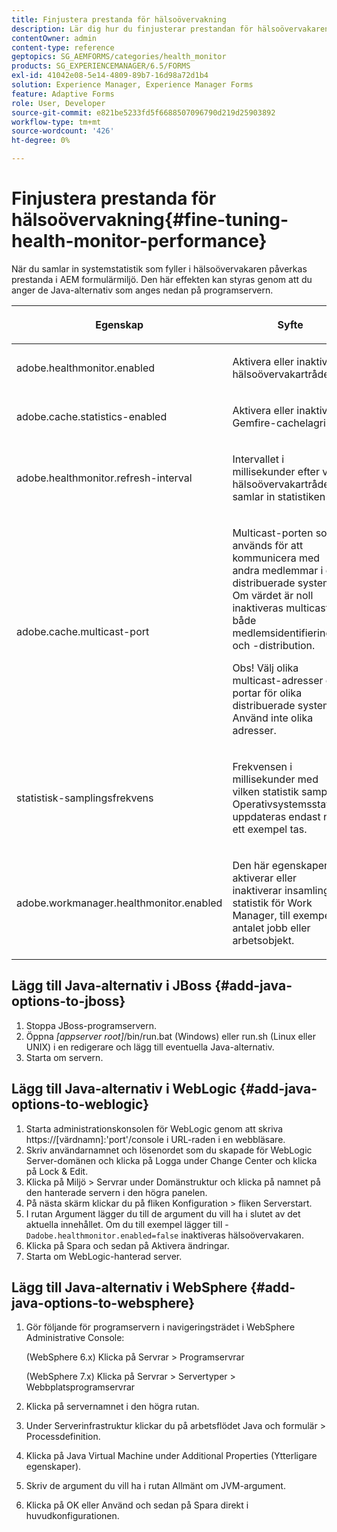 ```yaml
---
title: Finjustera prestanda för hälsoövervakning
description: Lär dig hur du finjusterar prestandan för hälsoövervakaren. Styr systemstatistiken som påverkar formulärmiljöns prestanda med JAVA-inställningsalternativet.
contentOwner: admin
content-type: reference
geptopics: SG_AEMFORMS/categories/health_monitor
products: SG_EXPERIENCEMANAGER/6.5/FORMS
exl-id: 41042e08-5e14-4809-89b7-16d98a72d1b4
solution: Experience Manager, Experience Manager Forms
feature: Adaptive Forms
role: User, Developer
source-git-commit: e821be5233fd5f6688507096790d219d25903892
workflow-type: tm+mt
source-wordcount: '426'
ht-degree: 0%

---
```


# Finjustera prestanda för hälsoövervakning{#fine-tuning-health-monitor-performance}

När du samlar in systemstatistik som fyller i hälsoövervakaren påverkas prestanda i AEM formulärmiljö. Den här effekten kan styras genom att du anger de Java-alternativ som anges nedan på programservern.

<table>
 <thead>
  <tr>
   <th><p>Egenskap</p></th>
   <th><p>Syfte</p></th>
   <th><p>Standardvärde</p></th>
  </tr>
 </thead>
 <tbody>
  <tr>
   <td><p>adobe.healthmonitor.enabled</p></td>
   <td><p>Aktivera eller inaktivera hälsoövervakartråden</p></td>
   <td><p>true</p></td>
  </tr>
  <tr>
   <td><p>adobe.cache.statistics-enabled</p></td>
   <td><p>Aktivera eller inaktivera Gemfire-cachelagring</p></td>
   <td><p>true</p></td>
  </tr>
  <tr>
   <td><p>adobe.healthmonitor.refresh-interval</p></td>
   <td><p>Intervallet i millisekunder efter vilket hälsoövervakartråden samlar in statistiken</p></td>
   <td><p>10 minuter (600 000 millisekunder)</p></td>
  </tr>
  <tr>
   <td><p>adobe.cache.multicast-port</p></td>
   <td><p>Multicast-porten som används för att kommunicera med andra medlemmar i det distribuerade systemet. Om värdet är noll inaktiveras multicast för både medlemsidentifiering och -distribution. </p><p>Obs! Välj olika multicast-adresser och portar för olika distribuerade system. Använd inte olika adresser.</p></td>
   <td><p>Inget standardvärde. Giltiga värden är från 0 till 65535.</p></td>
  </tr>
  <tr>
   <td><p>statistisk-samplingsfrekvens</p></td>
   <td><p>Frekvensen i millisekunder med vilken statistik samplas. Operativsystemsstatistik uppdateras endast när ett exempel tas.</p></td>
   <td><p>600000</p></td>
  </tr>
  <tr>
   <td><p>adobe.workmanager.healthmonitor.enabled</p></td>
   <td><p>Den här egenskapen aktiverar eller inaktiverar insamling av statistik för Work Manager, till exempel antalet jobb eller arbetsobjekt.</p></td>
   <td><p>true</p></td>
  </tr>
 </tbody>
</table>

## Lägg till Java-alternativ i JBoss {#add-java-options-to-jboss}

1. Stoppa JBoss-programservern.
1. Öppna *[appserver root]*/bin/run.bat (Windows) eller run.sh (Linux eller UNIX) i en redigerare och lägg till eventuella Java-alternativ.
1. Starta om servern.

## Lägg till Java-alternativ i WebLogic {#add-java-options-to-weblogic}

1. Starta administrationskonsolen för WebLogic genom att skriva https://[värdnamn]:&#39;port&#39;/console i URL-raden i en webbläsare.
1. Skriv användarnamnet och lösenordet som du skapade för WebLogic Server-domänen och klicka på Logga under Change Center och klicka på Lock &amp; Edit.
1. Klicka på Miljö > Servrar under Domänstruktur och klicka på namnet på den hanterade servern i den högra panelen.
1. På nästa skärm klickar du på fliken Konfiguration > fliken Serverstart.
1. I rutan Argument lägger du till de argument du vill ha i slutet av det aktuella innehållet. Om du till exempel lägger till - `Dadobe.healthmonitor.enabled=false` inaktiveras hälsoövervakaren.
1. Klicka på Spara och sedan på Aktivera ändringar.
1. Starta om WebLogic-hanterad server.

## Lägg till Java-alternativ i WebSphere {#add-java-options-to-websphere}

1. Gör följande för programservern i navigeringsträdet i WebSphere Administrative Console:

   (WebSphere 6.x) Klicka på Servrar > Programservrar

   (WebSphere 7.x) Klicka på Servrar > Servertyper > Webbplatsprogramservrar

1. Klicka på servernamnet i den högra rutan.
1. Under Serverinfrastruktur klickar du på arbetsflödet Java och formulär > Processdefinition.
1. Klicka på Java Virtual Machine under Additional Properties (Ytterligare egenskaper).
1. Skriv de argument du vill ha i rutan Allmänt om JVM-argument.
1. Klicka på OK eller Använd och sedan på Spara direkt i huvudkonfigurationen.
